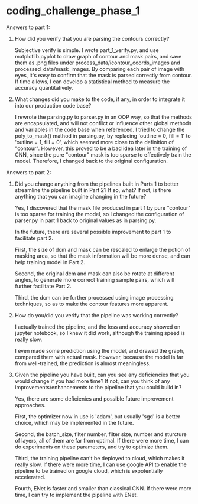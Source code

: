# coding_challenge_phase_1

Answers to part 1:

1. How did you verify that you are parsing the contours correctly?
	
    Subjective verify is simple. I wrote part_1_verify.py, and use matplotlib.pyplot to draw graph of contour and mask pairs, and save them as .png files under process_data/icontour_coords_images and processed_data/mask_images.
    By comparing each pair of image with eyes, it's easy to confirm that the mask is parsed correctly from contour.
    If time allows, I can develop a statistical method to measure the accuracy quantitatively.
    
2. What changes did you make to the code, if any, in order to integrate it into our production code base? 
	
    I rewrote the parsing.py to parser.py in an OOP way, so that the methods are encapsulated, and will not conflict or influence other global methods and variables in the code base when referenced.
    I tried to change the poly_to_mask() mathod in parsing.py, by replacing 'outline = 0, fill = 1' to 'outline = 1, fill = 0', which seemed more close to the definition of "contour". However, this proved to be a bad idea later in the training of CNN, since the pure "contour" mask is too sparse to effectively train the model. Therefore, I changed back to the original configuration.

Answers to part 2:

1. Did you change anything from the pipelines built in Parts 1 to better streamline the pipeline built in Part 2? If so, what? If not, is there anything that you can imagine changing in the future?

	  Yes, I discovered that the mask file produced in part 1 by pure "contour" is too sparse for training the model, so I changed the configuration of parser.py in part 1 back to original values as in parsing.py.

	  In the future, there are several possible improvement to part 1 to facilitate part 2.

	  First, the size of dcm and mask can be rescaled to enlarge the potion of masking area, so that the mask information will be more dense, and can help training model in Part 2.

	  Second, the original dcm and mask can also be rotate at different angles, to generate more correct training sample pairs, which will further facilitate Part 2.

	  Third, the dcm can be further processed using image processing techniques, so as to make the contour features more apparent.

2. How do you/did you verify that the pipeline was working correctly?
   
	  I actually trained the pipeline, and the loss and accuracy showed on jupyter notebook, so I knew it did work, although the training speed is really slow.

	  I even made some prediction using the model, and drawed the graph, compared them with actual mask. However, because the model is far from well-trained, the prediction is almost meaningless.

3. Given the pipeline you have built, can you see any deficiencies that you would change if you had more time? If not, can you think of any improvements/enhancements to the pipeline that you could build in?
  
	  Yes, there are some deficienies and possible future improvement approaches.

	  First, the optimizer now in use is 'adam', but usually 'sgd' is a better choice, which may be implemented in the future.

	  Second, the batch_size, filter number, filter size, number and sturcture of layers, all of them are far from optimal. If there were more time, I can do experiments on these parameters, and try to optimize them.

	  Third, the training pipeline can't be deployed to cloud, which makes it really slow. If there were more time, I can use google API to enable the pipeline to be trained on google cloud, which is expotentially accelerated.

	  Fourth, ENet is faster and smaller than classical CNN. If there were more time, I can try to implement the pipeline with ENet.
